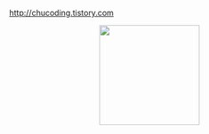 http://chucoding.tistory.com
<p align="center">
  <!--<img height="180em" src="https://github-readme-stats.vercel.app/api?username=chucoding&theme=vue-dark&show_icons=true" align = "center"/>-->
  <img height="180em" src="http://mazassumnida.wtf/api/v2/generate_badge?boj=chucoding" align = "center"/>
</p>
<!--<img src="https://github-readme-stats.vercel.app/api/top-langs/?username=chucoding&layout=demo" align="center"/>-->
</div>
